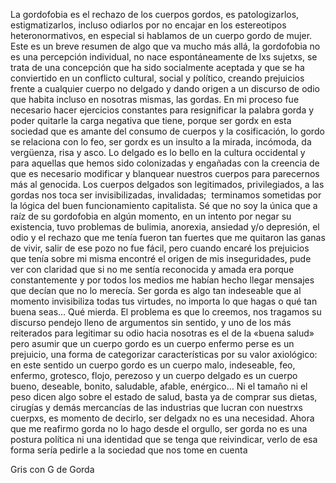 ﻿La gordofobia es el rechazo de los cuerpos gordos, es patologizarlos,
estigmatizarlos, incluso odiarlos por no encajar en los estereotipos
heteronormativos, en especial si hablamos de un cuerpo gordo
de mujer. Este es un breve resumen de algo que va mucho más allá,
la gordofobia no es una percepción individual, no nace espontáneamente
de lxs sujetxs, se trata de una concepción que ha sido socialmente
aceptada y que se ha conviertido en un conflicto cultural, social
y político, creando prejuicios frente a cualquier cuerpo no delgado
y dando origen a un discurso de odio que habita incluso en nosotras
mismas, las gordas. En mi proceso fue necesario hacer ejercicios
constantes para resignificar la palabra gorda y poder quitarle
la carga negativa que tiene, porque ser gordx en esta sociedad
que es amante del consumo de cuerpos y la cosificación, lo gordo
se relaciona con lo feo, ser gordx es un insulto a la mirada,
incómoda, da vergüenza, risa y asco. Lo delgado es lo bello en
la cultura occidental y para aquellas que hemos sido colonizadas
y engañadas con la creencia de que es necesario modificar y blanquear
nuestros cuerpos para parecernos más al genocida. Los cuerpos
delgados son legitimados, privilegiados, a las gordas nos toca
ser invisibilizadas, invalidadas;  terminamos sometidas por la
lógica del buen funcionamiento capitalista. Sé que no soy la
única que a raíz de su gordofobia en algún momento, en un intento
por negar su existencia, tuvo problemas de bulimia, anorexia,
ansiedad y/o depresión, el odio y el rechazo que me tenía fueron
tan fuertes que me quitaron las ganas de vivir, salir de ese
pozo no fue fácil, pero cuando encaré los prejuicios que tenía
sobre mi misma encontré el origen de mis inseguridades, pude
ver con claridad que si no me sentía reconocida y amada era porque
constantemente y por todos los medios me habían hecho llegar
mensajes que decían que no lo merecía. Ser gorda es algo tan
indeseable que al momento invisibiliza todas tus virtudes, no
importa lo que hagas o qué tan buena seas… Qué mierda. El problema
es que lo creemos, nos tragamos su discurso pendejo lleno de
argumentos sin sentido, y uno de los más reiterados para legitimar
su odio hacia nosotras es el de la «buena salud» pero asumir
que un cuerpo gordo es un cuerpo enfermo perse es un prejuicio,
una forma de categorizar características por su valor axiológico:
en este sentido un cuerpo gordo es un cuerpo malo, indeseable,
feo, enfermo, grotesco, flojo, perezoso y un cuerpo delgado es
un cuerpo bueno, deseable, bonito, saludable, afable, enérgico…
Ni el tamaño ni el peso dicen algo sobre el estado de salud,
basta ya de comprar sus dietas, cirugías y demás mercancías de
las industrias que lucran con nuestrxs cuerpxs, es momento de
decirlo, ser delgadx no es una necesidad. Ahora que me reafirmo
gorda no lo hago desde el orgullo, ser gorda no es una postura
política ni una identidad que se tenga que reivindicar, verlo
de esa forma sería pedirle a la sociedad que nos tome en cuenta

Gris con G de Gorda
